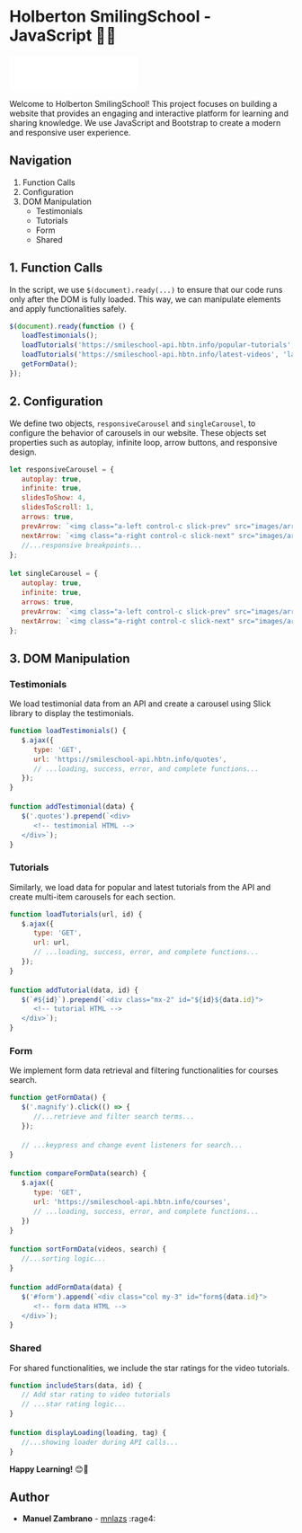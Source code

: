 # Holberton SmilingSchool - JavaScript 🌟😄

![SmilingSchool Logo](images/logo.png)

Welcome to Holberton SmilingSchool! This project focuses on building a website that provides an engaging and interactive platform for learning and sharing knowledge. We use JavaScript and Bootstrap to create a modern and responsive user experience. 

## Navigation

1. Function Calls
2. Configuration
3. DOM Manipulation
   - Testimonials
   - Tutorials
   - Form
   - Shared

## 1. Function Calls

In the script, we use `$(document).ready(...)` to ensure that our code runs only after the DOM is fully loaded. This way, we can manipulate elements and apply functionalities safely. 

```javascript
$(document).ready(function () {
   loadTestimonials();
   loadTutorials('https://smileschool-api.hbtn.info/popular-tutorials', 'popular');
   loadTutorials('https://smileschool-api.hbtn.info/latest-videos', 'latest');
   getFormData();
});
```

## 2. Configuration

We define two objects, `responsiveCarousel` and `singleCarousel`, to configure the behavior of carousels in our website. These objects set properties such as autoplay, infinite loop, arrow buttons, and responsive design.

```javascript
let responsiveCarousel = {
   autoplay: true,
   infinite: true,
   slidesToShow: 4,
   slidesToScroll: 1,
   arrows: true,
   prevArrow: `<img class="a-left control-c slick-prev" src="images/arrow_black_left.png" aria-hidden="true" alt="prev">`,
   nextArrow: `<img class="a-right control-c slick-next" src="images/arrow_black_right.png" aria-hidden="true" alt="next">`,
   //...responsive breakpoints...
};

let singleCarousel = {
   autoplay: true,
   infinite: true,
   arrows: true,
   prevArrow: `<img class="a-left control-c slick-prev" src="images/arrow_white_left.png" aria-hidden="true" alt="prev">`,
   nextArrow: `<img class="a-right control-c slick-next" src="images/arrow_white_right.png" aria-hidden="true" alt="next">`
};
```

## 3. DOM Manipulation

### Testimonials

We load testimonial data from an API and create a carousel using Slick library to display the testimonials.

```javascript
function loadTestimonials() {
   $.ajax({
      type: 'GET',
      url: 'https://smileschool-api.hbtn.info/quotes',
      // ...loading, success, error, and complete functions...
   });
}

function addTestimonial(data) {
   $('.quotes').prepend(`<div>
      <!-- testimonial HTML -->
   </div>`);
}
```

### Tutorials

Similarly, we load data for popular and latest tutorials from the API and create multi-item carousels for each section.

```javascript
function loadTutorials(url, id) {
   $.ajax({
      type: 'GET',
      url: url,
      // ...loading, success, error, and complete functions...
   });
}

function addTutorial(data, id) {
   $(`#${id}`).prepend(`<div class="mx-2" id="${id}${data.id}">
      <!-- tutorial HTML -->
   </div>`);
}
```

### Form

We implement form data retrieval and filtering functionalities for courses search.

```javascript
function getFormData() {
   $('.magnify').click(() => {
      //...retrieve and filter search terms...
   });

   // ...keypress and change event listeners for search...
}

function compareFormData(search) {
   $.ajax({
      type: 'GET',
      url: 'https://smileschool-api.hbtn.info/courses',
      // ...loading, success, error, and complete functions...
   })
}

function sortFormData(videos, search) {
   //...sorting logic...
}

function addFormData(data) {
   $('#form').append(`<div class="col my-3" id="form${data.id}">
      <!-- form data HTML -->
   </div>`);
}
```

### Shared

For shared functionalities, we include the star ratings for the video tutorials.

```javascript
function includeStars(data, id) {
   // Add star rating to video tutorials
   // ...star rating logic...
}

function displayLoading(loading, tag) {
   //...showing loader during API calls...
}
```

**Happy Learning!** 😊🎉

## Author
- **Manuel Zambrano** - [mnlazs](https://github.com/mnlazs) :rage4:
